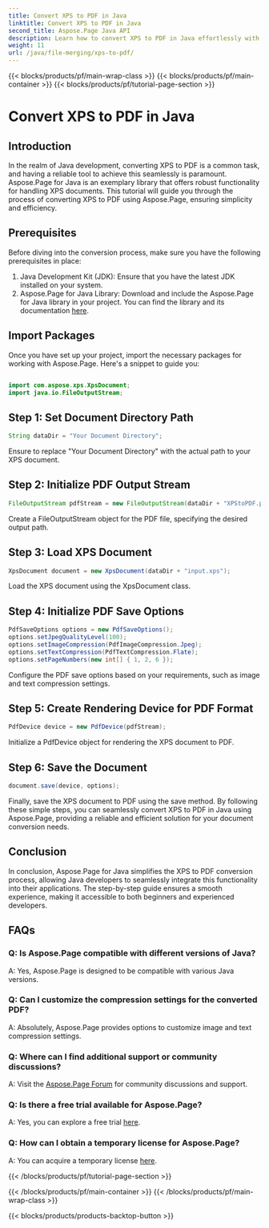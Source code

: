 ```yaml
---
title: Convert XPS to PDF in Java
linktitle: Convert XPS to PDF in Java
second_title: Aspose.Page Java API
description: Learn how to convert XPS to PDF in Java effortlessly with Aspose.Page. Follow our step-by-step guide for efficient document conversion.
weight: 11
url: /java/file-merging/xps-to-pdf/
---
```


{{< blocks/products/pf/main-wrap-class >}}
{{< blocks/products/pf/main-container >}}
{{< blocks/products/pf/tutorial-page-section >}}

# Convert XPS to PDF in Java

## Introduction
In the realm of Java development, converting XPS to PDF is a common task, and having a reliable tool to achieve this seamlessly is paramount. Aspose.Page for Java is an exemplary library that offers robust functionality for handling XPS documents. This tutorial will guide you through the process of converting XPS to PDF using Aspose.Page, ensuring simplicity and efficiency.
## Prerequisites
Before diving into the conversion process, make sure you have the following prerequisites in place:
1. Java Development Kit (JDK): Ensure that you have the latest JDK installed on your system.
2. Aspose.Page for Java Library: Download and include the Aspose.Page for Java library in your project. You can find the library and its documentation [here](https://reference.aspose.com/page/java/).
## Import Packages
Once you have set up your project, import the necessary packages for working with Aspose.Page. Here's a snippet to guide you:
```java

import com.aspose.xps.XpsDocument;
import java.io.FileOutputStream;
```
## Step 1: Set Document Directory Path
```java
String dataDir = "Your Document Directory";
```
Ensure to replace "Your Document Directory" with the actual path to your XPS document.
## Step 2: Initialize PDF Output Stream
```java
FileOutputStream pdfStream = new FileOutputStream(dataDir + "XPStoPDF.pdf");
```
Create a FileOutputStream object for the PDF file, specifying the desired output path.
## Step 3: Load XPS Document
```java
XpsDocument document = new XpsDocument(dataDir + "input.xps");
```
Load the XPS document using the XpsDocument class.
## Step 4: Initialize PDF Save Options
```java
PdfSaveOptions options = new PdfSaveOptions();
options.setJpegQualityLevel(100);
options.setImageCompression(PdfImageCompression.Jpeg);
options.setTextCompression(PdfTextCompression.Flate);
options.setPageNumbers(new int[] { 1, 2, 6 });
```
Configure the PDF save options based on your requirements, such as image and text compression settings.
## Step 5: Create Rendering Device for PDF Format
```java
PdfDevice device = new PdfDevice(pdfStream);
```
Initialize a PdfDevice object for rendering the XPS document to PDF.
## Step 6: Save the Document
```java
document.save(device, options);
```
Finally, save the XPS document to PDF using the save method.
By following these simple steps, you can seamlessly convert XPS to PDF in Java using Aspose.Page, providing a reliable and efficient solution for your document conversion needs.
## Conclusion
In conclusion, Aspose.Page for Java simplifies the XPS to PDF conversion process, allowing Java developers to seamlessly integrate this functionality into their applications. The step-by-step guide ensures a smooth experience, making it accessible to both beginners and experienced developers.
## FAQs
### Q: Is Aspose.Page compatible with different versions of Java?
A: Yes, Aspose.Page is designed to be compatible with various Java versions.
### Q: Can I customize the compression settings for the converted PDF?
A: Absolutely, Aspose.Page provides options to customize image and text compression settings.
### Q: Where can I find additional support or community discussions?
A: Visit the [Aspose.Page Forum](https://forum.aspose.com/c/page/39) for community discussions and support.
### Q: Is there a free trial available for Aspose.Page?
A: Yes, you can explore a free trial [here](https://releases.aspose.com/).
### Q: How can I obtain a temporary license for Aspose.Page?
A: You can acquire a temporary license [here](https://purchase.aspose.com/temporary-license/).

{{< /blocks/products/pf/tutorial-page-section >}}

{{< /blocks/products/pf/main-container >}}
{{< /blocks/products/pf/main-wrap-class >}}

{{< blocks/products/products-backtop-button >}}
